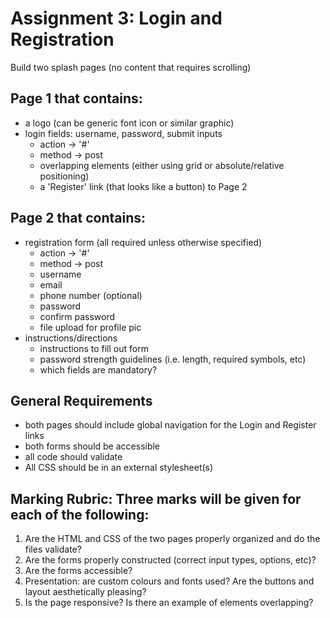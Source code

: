 # Assignment 3: Login and Registration

Build two splash pages (no content that requires scrolling)

## Page 1 that contains:
- a logo (can be generic font icon or similar graphic)
- login fields: username, password, submit inputs
  - action -> '#'
  - method -> post
  - overlapping elements (either using grid or absolute/relative positioning)
  - a 'Register' link (that looks like a button) to Page 2

## Page 2 that contains:
- registration form (all required unless otherwise specified)
  - action -> '#'
  - method -> post 
  - username
  - email
  - phone number (optional)
  - password
  - confirm password
  - file upload for profile pic
- instructions/directions
  - instructions to fill out form
  - password strength guidelines (i.e. length, required symbols, etc)
  - which fields are mandatory?
## General Requirements
- both pages should include global navigation for the Login and Register links
- both forms should be accessible
- all code should validate
- All CSS should be in an external stylesheet(s)

## Marking Rubric: Three marks will be given for each of the following:
1. Are the HTML and CSS of the two pages properly organized and do the files validate?
2. Are the forms properly constructed (correct input types, options, etc)?
3. Are the forms accessible?
4. Presentation: are custom colours and fonts used? Are the buttons and layout aesthetically pleasing?
5. Is the page responsive? Is there an example of elements overlapping?
